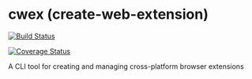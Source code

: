 # cwex (create-web-extension)

[![Build Status](https://travis-ci.org/XKojiMedia/cwex.svg?branch=master)](https://travis-ci.org/XKojiMedia/cwex)

[![Coverage Status](https://coveralls.io/repos/github/XKojiMedia/cwex/badge.svg?branch=master)](https://coveralls.io/github/XKojiMedia/cwex?branch=master)

A CLI tool for creating and managing cross-platform browser extensions
